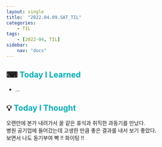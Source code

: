 ```yaml
---
layout: single
title:  "2022.04.09.SAT_TIL"
categories: 
    - TIL
tags: 
    - [2022-04, TIL]
sidebar:
    nav: "docs"
---
```



## ⌨ <a style="color:#00adb5">Today I Learned</a>
- ...

## 💡 <a style="color:#00adb5">Today I Thought</a>
오랜만에 본가 내려가서 꿀 같은 휴식과 취직한 과동기를 만났다.<br>
병원 공기업에 들어갔는데 고생한 만큼 좋은 결과를 내서 보기 좋았다.<br>
보면서 나도 동기부여 빡 !! 화이팅 !!